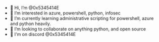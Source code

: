 - 👋 Hi, I’m @0x5345414E
- 👀 I’m interested in azure, powershell, python, infosec
- 🌱 I’m currently learning administrative scripting for powershell, azure and python heavily.
- 💞️ I’m looking to collaborate on anything python, and open source
- 📱 I'm on discord @0x5345414E
